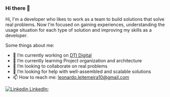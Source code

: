 ### Hi there 👋

Hi, I'm a developer who likes to work as a team to build solutions that solve real problems. Now I'm focused on gaining experiences, understanding the usage situation for each type of solution and improving my skills as a developer.

Some things about me:

- 🔭 I’m currently working on [DTI Digital](https://www.dtidigital.com.br)
- 🌱 I’m currently learning Project organization and architecture
- 👯 I’m looking to collaborate on real problems
- 🤔 I’m looking for help with well-assembled and scalable solutions
- 📫 How to reach me: leonardo.leitemeira10@gmail.com


[![Linkedin](https://img.shields.io/badge/LinkedIn-0077B5?style=for-the-badge&logo=linkedin&logoColor=white) LinkedIn](www.linkedin.com/in/leonardo-leite-556843159);

